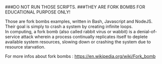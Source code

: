 ###DO NOT RUN THOSE SCRIPTS.
###THEY ARE FORK BOMBS FOR EDUCATIONAL PURPOSE ONLY!

<p>Those are fork bombs examples, written in Bash, Javascript and NodeJS.  Their goal is simply to crash a system by creating infinite loops.<br />
In computing, a fork bomb (also called rabbit virus or wabbit) is a denial-of-service attack wherein a process continually replicates itself to deplete available system resources, slowing down or crashing the system due to resource starvation.</p>


For more infos about fork bombs :  https://en.wikipedia.org/wiki/Fork_bomb

